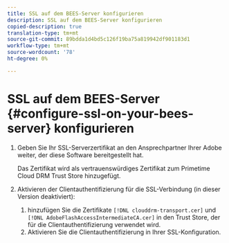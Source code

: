 ```yaml
---
title: SSL auf dem BEES-Server konfigurieren
description: SSL auf dem BEES-Server konfigurieren
copied-description: true
translation-type: tm+mt
source-git-commit: 89bdda1d4bd5c126f19ba75a819942df901183d1
workflow-type: tm+mt
source-wordcount: '78'
ht-degree: 0%

---
```



# SSL auf dem BEES-Server {#configure-ssl-on-your-bees-server} konfigurieren

1. Geben Sie Ihr SSL-Serverzertifikat an den Ansprechpartner Ihrer Adobe weiter, der diese Software bereitgestellt hat.

   Das Zertifikat wird als vertrauenswürdiges Zertifikat zum Primetime Cloud DRM Trust Store hinzugefügt.
1. Aktivieren der Clientauthentifizierung für die SSL-Verbindung (in dieser Version deaktiviert):
   1. hinzufügen Sie die Zertifikate `[!DNL clouddrm-transport.cer]` und `[!DNL AdobeFlashAccessIntermediateCA.cer]` in den Trust Store, der für die Clientauthentifizierung verwendet wird.
   1. Aktivieren Sie die Clientauthentifizierung in Ihrer SSL-Konfiguration.
